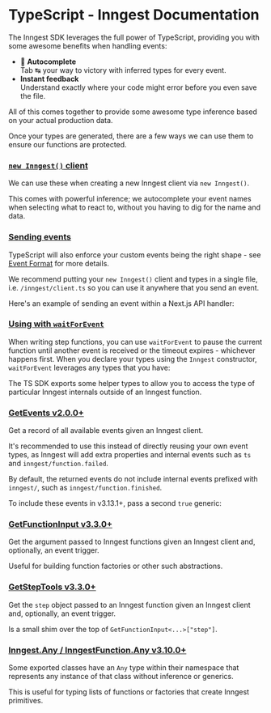 # TypeScript - Inngest Documentation

The Inngest SDK leverages the full power of TypeScript, providing you with some awesome benefits when handling events:

- 📑 **Autocomplete**  
  Tab ↹ your way to victory with inferred types for every event.
- **Instant feedback**  
  Understand exactly where your code might error before you even save the file.

All of this comes together to provide some awesome type inference based on your actual production data.

Once your types are generated, there are a few ways we can use them to ensure our functions are protected.

### [`new Inngest()` client](about:/docs/typescript#new-inngest-client)

We can use these when creating a new Inngest client via `new Inngest()`.

This comes with powerful inference; we autocomplete your event names when selecting what to react to, without you having to dig for the name and data.

### [Sending events](about:/docs/typescript#sending-events)

TypeScript will also enforce your custom events being the right shape - see [Event Format](https://www.inngest.com/docs/reference/events/send) for more details.

We recommend putting your `new Inngest()` client and types in a single file, i.e. `/inngest/client.ts` so you can use it anywhere that you send an event.

Here's an example of sending an event within a Next.js API handler:

### [Using with `waitForEvent`](about:/docs/typescript#using-with-wait-for-event)

When writing step functions, you can use `waitForEvent` to pause the current function until another event is received or the timeout expires - whichever happens first. When you declare your types using the `Inngest` constructor, `waitForEvent` leverages any types that you have:

The TS SDK exports some helper types to allow you to access the type of particular Inngest internals outside of an Inngest function.

### [GetEvents v2.0.0+](about:/docs/typescript#get-events)

Get a record of all available events given an Inngest client.

It's recommended to use this instead of directly reusing your own event types, as Inngest will add extra properties and internal events such as `ts` and `inngest/function.failed`.

By default, the returned events do not include internal events prefixed with `inngest/`, such as `inngest/function.finished`.

To include these events in v3.13.1+, pass a second `true` generic:

### [GetFunctionInput v3.3.0+](about:/docs/typescript#get-function-input)

Get the argument passed to Inngest functions given an Inngest client and, optionally, an event trigger.

Useful for building function factories or other such abstractions.

### [GetStepTools v3.3.0+](about:/docs/typescript#get-step-tools)

Get the `step` object passed to an Inngest function given an Inngest client and, optionally, an event trigger.

Is a small shim over the top of `GetFunctionInput<...>["step"]`.

### [Inngest.Any / InngestFunction.Any v3.10.0+](about:/docs/typescript#inngest-any-inngest-function-any)

Some exported classes have an `Any` type within their namespace that represents any instance of that class without inference or generics.

This is useful for typing lists of functions or factories that create Inngest primitives.
